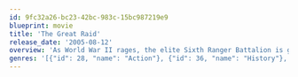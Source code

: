 ```yaml
---
id: 9fc32a26-bc23-42bc-983c-15bc987219e9
blueprint: movie
title: 'The Great Raid'
release_date: '2005-08-12'
overview: 'As World War II rages, the elite Sixth Ranger Battalion is given a mission of heroic proportions: push 30 miles behind enemy lines and liberate over 500 American prisoners of war.'
genres: '[{"id": 28, "name": "Action"}, {"id": 36, "name": "History"}, {"id": 10752, "name": "War"}]'
---
```

